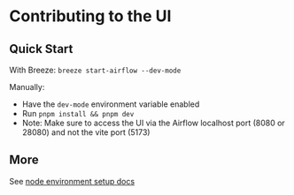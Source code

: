 <!--
 Licensed to the Apache Software Foundation (ASF) under one
 or more contributor license agreements.  See the NOTICE file
 distributed with this work for additional information
 regarding copyright ownership.  The ASF licenses this file
 to you under the Apache License, Version 2.0 (the
 "License"); you may not use this file except in compliance
 with the License.  You may obtain a copy of the License at

   http://www.apache.org/licenses/LICENSE-2.0

 Unless required by applicable law or agreed to in writing,
 software distributed under the License is distributed on an
 "AS IS" BASIS, WITHOUT WARRANTIES OR CONDITIONS OF ANY
 KIND, either express or implied.  See the License for the
 specific language governing permissions and limitations
 under the License.
 -->

# Contributing to the UI

## Quick Start

With Breeze:
`breeze start-airflow --dev-mode`

Manually:

- Have the `dev-mode` environment variable enabled
- Run `pnpm install && pnpm dev`
- Note: Make sure to access the UI via the Airflow localhost port (8080 or 28080) and not the vite port (5173)

## More

See [node environment setup docs](/contributing-docs/14_node_environment_setup.rst)
